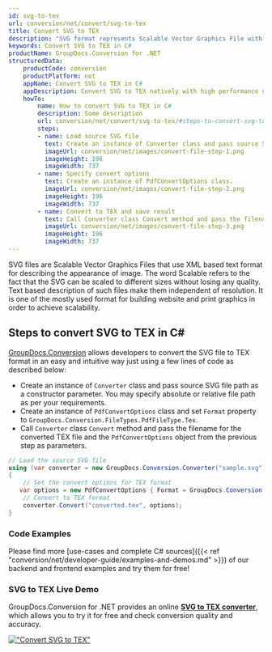 ```yaml
---
id: svg-to-tex
url: conversion/net/convert/svg-to-tex
title: Convert SVG to TEX
description: "SVG format represents Scalable Vector Graphics File with .svg extension. Learn how to convert SVG to TEX file programmatically in C# language using GroupDocs.Conversion for .NET library."
keywords: Convert SVG to TEX in C#
productName: GroupDocs.Conversion for .NET
structuredData:
    productCode: conversion
    productPlatform: net
    appName: Convert SVG to TEX in C#
    appDescription: Convert SVG to TEX natively with high performance using C# language and server side GroupDocs.Conversion for .NET APIs, without the use of any software like Microsoft or Open Office.
    howTo:
        name: How to convert SVG to TEX in C# 
        description: Some description
        url: conversion/net/convert/svg-to-tex/#steps-to-convert-svg-to-tex-in-c
        steps:
        - name: Load source SVG file 
          text: Create an instance of Converter class and pass source SVG file path as a constructor parameter. You may specify absolute or relative file path as per your requirements. 
          imageUrl: conversion/net/images/convert-file-step-1.png
          imageHeight: 196
          imageWidth: 737
        - name: Specify convert options 
          text: Create an instance of PdfConvertOptions class.
          imageUrl: conversion/net/images/convert-file-step-2.png
          imageHeight: 196
          imageWidth: 737
        - name: Convert to TEX and save result 
          text: Call Converter class Convert method and pass the filename for the converted HTML file and the PdfConvertOptions object from the previous step as parameters.
          imageUrl: conversion/net/images/convert-file-step-3.png
          imageHeight: 196
          imageWidth: 737
---
```


SVG files are Scalable Vector Graphics Files that use XML based text format for describing the appearance of image. The word Scalable refers to the fact that the SVG can be scaled to different sizes without losing any quality. Text based description of such files make them independent of resolution. It is one of the mostly used format for building website and print graphics in order to achieve scalability.

## Steps to convert SVG to TEX in C#

[GroupDocs.Conversion](https://products.groupdocs.com/conversion/net) allows developers to convert the SVG file to TEX format in an easy and intuitive way just using a few lines of code as described below:

* Create an instance of `Converter` class and pass source SVG file path as a constructor parameter. You may specify absolute or relative file path as per your requirements. 
* Create an instance of `PdfConvertOptions` class and set `Format` property to `GroupDocs.Conversion.FileTypes.PdfFileType.Tex`.
* Call `Converter` class `Convert` method and pass the filename for the converted TEX file and the `PdfConvertOptions` object from the previous step as parameters.

```csharp
// Load the source SVG file
using (var converter = new GroupDocs.Conversion.Converter("sample.svg"))
{
    // Set the convert options for TEX format
   var options = new PdfConvertOptions { Format = GroupDocs.Conversion.FileTypes.PdfFileType.Tex };
    // Convert to TEX format
    converter.Convert("converted.tex", options);
}
```

### Code Examples

Please find more [use-cases and complete C# sources]({{< ref "conversion/net/developer-guide/examples-and-demos.md" >}}) of our backend and frontend examples and try them for free!

### SVG to TEX Live Demo

GroupDocs.Conversion for .NET provides an online [**SVG to TEX converter**](https://products.groupdocs.app/conversion/svg-to-tex), which allows you to try it for free and check conversion quality and accuracy.

[!["Convert SVG to TEX"](conversion/net/images/convert-to-tex/convert-svg-to-tex.png)](https://products.groupdocs.app/conversion/svg-to-tex)